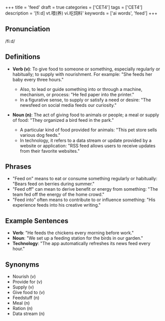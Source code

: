 +++
title = 'feed'
draft = true
categories = ['CET4']
tags = ['CET4']
description = '[fiːd] vt.喂(养) vi.吃饲料'
keywords = ['ai words', 'feed']
+++

## Pronunciation
/fiːd/

## Definitions
- **Verb (v)**: To give food to someone or something, especially regularly or habitually; to supply with nourishment. For example: "She feeds her baby every three hours."
  - Also, to lead or guide something into or through a machine, mechanism, or process: "He fed paper into the printer."
  - In a figurative sense, to supply or satisfy a need or desire: "The newsfeed on social media feeds our curiosity."

- **Noun (n)**: The act of giving food to animals or people; a meal or supply of food: "They organized a bird feed in the park."
  - A particular kind of food provided for animals: "This pet store sells various dog feeds."
  - In technology, it refers to a data stream or update provided by a website or application: "RSS feed allows users to receive updates from their favorite websites."

## Phrases
- "Feed on" means to eat or consume something regularly or habitually: "Bears feed on berries during summer."
- "Feed off" can mean to derive benefit or energy from something: "The team fed off the energy of the home crowd."
- "Feed into" often means to contribute to or influence something: "His experience feeds into his creative writing."

## Example Sentences
- **Verb**: "He feeds the chickens every morning before work."
- **Noun**: "We set up a feeding station for the birds in our garden."
- **Technology**: "The app automatically refreshes its news feed every hour."

## Synonyms
- Nourish (v)
- Provide for (v)
- Supply (v)
- Give food to (v)
- Feedstuff (n)
- Meal (n)
- Ration (n)
- Data stream (n)

